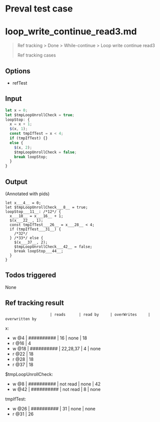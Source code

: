 # Preval test case

# loop_write_continue_read3.md

> Ref tracking > Done > While-continue > Loop write continue read3
>
> Ref tracking cases

## Options

- refTest

## Input

`````js filename=intro
let x = 0;
let $tmpLoopUnrollCheck = true;
loopStop: {
  x = x + 1;
  $(x, 1);
  const tmpIfTest = x < 4;
  if (tmpIfTest) {}
  else {
    $(x, 2);
    $tmpLoopUnrollCheck = false;
    break loopStop;
  }
}
`````


## Output

(Annotated with pids)

`````filename=intro
let x___4__ = 0;
let $tmpLoopUnrollCheck___8__ = true;
loopStop___11__: /*12*/ {
  x___18__ = x___16__ + 1;
  $(x___22__, 1);
  const tmpIfTest___26__ = x___28__ < 4;
  if (tmpIfTest___31__) {
    /*32*/
  } /*33*/ else {
    $(x___37__, 2);
    $tmpLoopUnrollCheck___42__ = false;
    break loopStop___44__;
  }
}
`````


## Todos triggered


None


## Ref tracking result


                        | reads      | read by     | overWrites     | overwritten by
x:
  - w @4       | ########## | 16          | none           | 18
  - r @16      | 4
  - w @18      | ########## | 22,28,37    | 4              | none
  - r @22      | 18
  - r @28      | 18
  - r @37      | 18

$tmpLoopUnrollCheck:
  - w @8                | ########## | not read    | none           | 42
  - w @42               | ########## | not read    | 8              | none

tmpIfTest:
  - w @26               | ########## | 31          | none           | none
  - r @31               | 26
